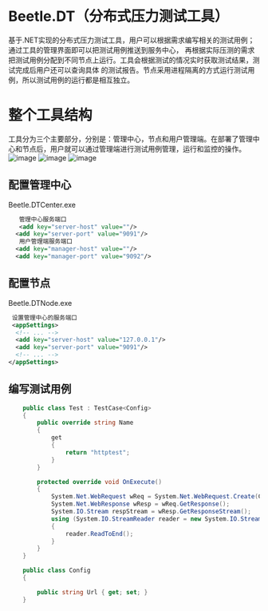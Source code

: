 # Beetle.DT（分布式压力测试工具）
  基于.NET实现的分布式压力测试工具，用户可以根据需求编写相关的测试用例；通过工具的管理界面即可以把测试用例推送到服务中心，
  再根据实际压测的需求把测试用例分配到不同节点上运行。工具会根据测试的情况实时获取测试结果，测试完成后用户还可以查询具体
  的测试报告。节点采用进程隔离的方式运行测试用例，所以测试用例的运行都是相互独立。
# 整个工具结构
  工具分为三个主要部分，分别是：管理中心，节点和用户管理端。在部署了管理中心和节点后，用户就可以通过管理端进行测试用例管理，运行和监控的操作。
  ![image](https://github.com/IKende/Beetle.DT/blob/master/beetledt1.png)
  ![image](https://github.com/IKende/Beetle.DT/blob/master/beetledt2.png)
  ![image](https://github.com/IKende/Beetle.DT/blob/master/beetledt3.png)
## 配置管理中心
  Beetle.DTCenter.exe
  ``` xml
    管理中心服务端口
    <add key="server-host" value=""/>
    <add key="server-port" value="9091"/>
    用户管理端服务端口
   <add key="manager-host" value=""/>
    <add key="manager-port" value="9092"/>
  ```
## 配置节点
  Beetle.DTNode.exe
  ``` xml
  设置管理中心的服务端口
  <appSettings>
    <!-- ... -->
    <add key="server-host" value="127.0.0.1"/>
    <add key="server-port" value="9091"/>
    <!-- ... -->
  </appSettings>
  ```
## 编写测试用例
``` c#
	public class Test : TestCase<Config>
	{
		public override string Name
		{
			get
			{
				return "httptest";
			}
		}

		protected override void OnExecute()
		{
			System.Net.WebRequest wReq = System.Net.WebRequest.Create(Config.Url);
			System.Net.WebResponse wResp = wReq.GetResponse();
			System.IO.Stream respStream = wResp.GetResponseStream();
			using (System.IO.StreamReader reader = new System.IO.StreamReader(respStream, Encoding.UTF8))
			{
				reader.ReadToEnd();
			}
		}
	}

	public class Config
	{

		public string Url { get; set; }
	}
```

